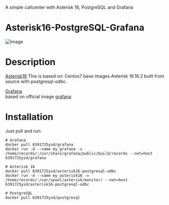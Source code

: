 A simple callcenter with Asterisk 16, PostgreSQL and Grafana
# Asterisk16-PostgreSQL-Grafana
![image](https://user-images.githubusercontent.com/73586088/113707049-2bc4a080-9701-11eb-9a48-5464f6d9a4d8.png)

# Description
[Asterisk16](https://hub.docker.com/repository/docker/6391725ysd/asterisk16-postgresql-odbc) 
 This is based on:
 Centos7 base images
 Asterisk 16.16.2 built from source with postgresql-odbc. 

 [Grafana](https://hub.docker.com/repository/docker/6391725ysd/grafana)  
based on official image [grafana](https://hub.docker.com/r/grafana/grafana) 

# Installation

Just pull and run:

    # Grafana 
    docker pull 6391725ysd/grafana
    docker run -d --name my_grafana -v /home/records/:/usr/share/grafana/public/build/records --net=host 6391725ysd/grafana
    
    # Asterisk 16
    docker pull 6391725ysd/asterisk16-postgresql-odbc
    docker run -d --name my_asterisk16 -v /home/records/:/var/spool/asterisk/monitor/ --net=host 6391725ysd/asterisk16-postgresql-odbc
    
    # PostgreSQL
    docker pull 6391725ysd/postgresql
    
    


